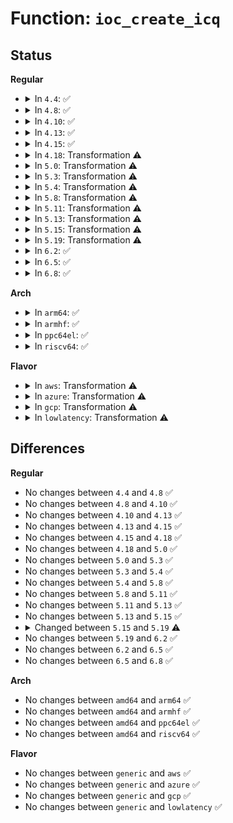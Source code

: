 # Function: <code>ioc_create_icq</code>

## Status
<b>Regular</b>
<ul>
<li>
<details>
<summary>In <code>4.4</code>: ✅</summary>

```c
struct io_cq *ioc_create_icq(struct io_context *ioc, struct request_queue *q, gfp_t gfp_mask);
```

**Collision:** Unique Global

**Inline:** No

**Transformation:** False

**Instances:**

```
In block/blk-ioc.c (ffffffff813bf210)
Location: block/blk-ioc.c:357
Inline: False
Direct callers:
  - block/blk-core.c:get_request
```
**Symbols:**

```
ffffffff813bf210-ffffffff813bf38d: ioc_create_icq (STB_GLOBAL)
```
</details>
</li>
<li>
<details>
<summary>In <code>4.8</code>: ✅</summary>

```c
struct io_cq *ioc_create_icq(struct io_context *ioc, struct request_queue *q, gfp_t gfp_mask);
```

**Collision:** Unique Global

**Inline:** No

**Transformation:** False

**Instances:**

```
In block/blk-ioc.c (ffffffff81403160)
Location: block/blk-ioc.c:357
Inline: False
Direct callers:
  - block/blk-core.c:get_request
```
**Symbols:**

```
ffffffff81403160-ffffffff814032e3: ioc_create_icq (STB_GLOBAL)
```
</details>
</li>
<li>
<details>
<summary>In <code>4.10</code>: ✅</summary>

```c
struct io_cq *ioc_create_icq(struct io_context *ioc, struct request_queue *q, gfp_t gfp_mask);
```

**Collision:** Unique Global

**Inline:** No

**Transformation:** False

**Instances:**

```
In block/blk-ioc.c (ffffffff8141ce90)
Location: block/blk-ioc.c:357
Inline: False
Direct callers:
  - block/blk-core.c:get_request
```
**Symbols:**

```
ffffffff8141ce90-ffffffff8141d013: ioc_create_icq (STB_GLOBAL)
```
</details>
</li>
<li>
<details>
<summary>In <code>4.13</code>: ✅</summary>

```c
struct io_cq *ioc_create_icq(struct io_context *ioc, struct request_queue *q, gfp_t gfp_mask);
```

**Collision:** Unique Global

**Inline:** No

**Transformation:** False

**Instances:**

```
In block/blk-ioc.c (ffffffff8142aef0)
Location: block/blk-ioc.c:388
Inline: False
Direct callers:
  - block/blk-core.c:get_request
  - block/blk-mq-sched.c:blk_mq_sched_assign_ioc
```
**Symbols:**

```
ffffffff8142aef0-ffffffff8142b08b: ioc_create_icq (STB_GLOBAL)
```
</details>
</li>
<li>
<details>
<summary>In <code>4.15</code>: ✅</summary>

```c
struct io_cq *ioc_create_icq(struct io_context *ioc, struct request_queue *q, gfp_t gfp_mask);
```

**Collision:** Unique Global

**Inline:** No

**Transformation:** False

**Instances:**

```
In block/blk-ioc.c (ffffffff814560e0)
Location: block/blk-ioc.c:389
Inline: False
Direct callers:
  - block/blk-core.c:get_request
  - block/blk-mq-sched.c:blk_mq_sched_assign_ioc
```
**Symbols:**

```
ffffffff814560e0-ffffffff8145627e: ioc_create_icq (STB_GLOBAL)
```
</details>
</li>
<li>
<details>
<summary>In <code>4.18</code>: Transformation ⚠️</summary>

```c
struct io_cq *ioc_create_icq(struct io_context *ioc, struct request_queue *q, gfp_t gfp_mask);
```

**Collision:** Unique Global

**Inline:** No

**Transformation:** True

**Instances:**

```
In block/blk-ioc.c (0)
Location: block/blk-ioc.c:389
Inline: False
Direct callers:
  - block/blk-core.c:get_request
  - block/blk-mq-sched.c:blk_mq_sched_assign_ioc
```
**Symbols:**

```
ffffffff814896b6-ffffffff814896c7: ioc_create_icq.cold.14 (STB_LOCAL)
ffffffff81489520-ffffffff814896b6: ioc_create_icq (STB_GLOBAL)
```
</details>
</li>
<li>
<details>
<summary>In <code>5.0</code>: Transformation ⚠️</summary>

```c
struct io_cq *ioc_create_icq(struct io_context *ioc, struct request_queue *q, gfp_t gfp_mask);
```

**Collision:** Unique Global

**Inline:** No

**Transformation:** True

**Instances:**

```
In block/blk-ioc.c (0)
Location: block/blk-ioc.c:365
Inline: False
Direct callers:
  - block/blk-mq-sched.c:blk_mq_sched_assign_ioc
```
**Symbols:**

```
ffffffff814a34f1-ffffffff814a3502: ioc_create_icq.cold.13 (STB_LOCAL)
ffffffff814a3370-ffffffff814a34f1: ioc_create_icq (STB_GLOBAL)
```
</details>
</li>
<li>
<details>
<summary>In <code>5.3</code>: Transformation ⚠️</summary>

```c
struct io_cq *ioc_create_icq(struct io_context *ioc, struct request_queue *q, gfp_t gfp_mask);
```

**Collision:** Unique Global

**Inline:** No

**Transformation:** True

**Instances:**

```
In block/blk-ioc.c (0)
Location: block/blk-ioc.c:365
Inline: False
Direct callers:
  - block/blk-mq-sched.c:blk_mq_sched_assign_ioc
```
**Symbols:**

```
ffffffff814d15ca-ffffffff814d15db: ioc_create_icq.cold (STB_LOCAL)
ffffffff814d1440-ffffffff814d15ca: ioc_create_icq (STB_GLOBAL)
```
</details>
</li>
<li>
<details>
<summary>In <code>5.4</code>: Transformation ⚠️</summary>

```c
struct io_cq *ioc_create_icq(struct io_context *ioc, struct request_queue *q, gfp_t gfp_mask);
```

**Collision:** Unique Global

**Inline:** No

**Transformation:** True

**Instances:**

```
In block/blk-ioc.c (0)
Location: block/blk-ioc.c:365
Inline: False
Direct callers:
  - block/blk-mq-sched.c:blk_mq_sched_assign_ioc
```
**Symbols:**

```
ffffffff814ea974-ffffffff814ea985: ioc_create_icq.cold (STB_LOCAL)
ffffffff814ea7f0-ffffffff814ea974: ioc_create_icq (STB_GLOBAL)
```
</details>
</li>
<li>
<details>
<summary>In <code>5.8</code>: Transformation ⚠️</summary>

```c
struct io_cq *ioc_create_icq(struct io_context *ioc, struct request_queue *q, gfp_t gfp_mask);
```

**Collision:** Unique Global

**Inline:** No

**Transformation:** True

**Instances:**

```
In block/blk-ioc.c (0)
Location: block/blk-ioc.c:372
Inline: False
Direct callers:
  - block/blk-mq-sched.c:blk_mq_sched_assign_ioc
```
**Symbols:**

```
ffffffff81549914-ffffffff81549925: ioc_create_icq.cold (STB_LOCAL)
ffffffff81549790-ffffffff81549914: ioc_create_icq (STB_GLOBAL)
```
</details>
</li>
<li>
<details>
<summary>In <code>5.11</code>: Transformation ⚠️</summary>

```c
struct io_cq *ioc_create_icq(struct io_context *ioc, struct request_queue *q, gfp_t gfp_mask);
```

**Collision:** Unique Global

**Inline:** No

**Transformation:** True

**Instances:**

```
In block/blk-ioc.c (0)
Location: block/blk-ioc.c:372
Inline: False
Direct callers:
  - block/blk-mq-sched.c:blk_mq_sched_assign_ioc
```
**Symbols:**

```
ffffffff81bf2777-ffffffff81bf2788: ioc_create_icq.cold (STB_LOCAL)
ffffffff815655c0-ffffffff81565744: ioc_create_icq (STB_GLOBAL)
```
</details>
</li>
<li>
<details>
<summary>In <code>5.13</code>: Transformation ⚠️</summary>

```c
struct io_cq *ioc_create_icq(struct io_context *ioc, struct request_queue *q, gfp_t gfp_mask);
```

**Collision:** Unique Global

**Inline:** No

**Transformation:** True

**Instances:**

```
In block/blk-ioc.c (0)
Location: block/blk-ioc.c:372
Inline: False
Direct callers:
  - block/blk-mq-sched.c:blk_mq_sched_assign_ioc
```
**Symbols:**

```
ffffffff81be473e-ffffffff81be474f: ioc_create_icq.cold (STB_LOCAL)
ffffffff8156dc30-ffffffff8156ddb4: ioc_create_icq (STB_GLOBAL)
```
</details>
</li>
<li>
<details>
<summary>In <code>5.15</code>: Transformation ⚠️</summary>

```c
struct io_cq *ioc_create_icq(struct io_context *ioc, struct request_queue *q, gfp_t gfp_mask);
```

**Collision:** Unique Global

**Inline:** No

**Transformation:** True

**Instances:**

```
In block/blk-ioc.c (0)
Location: block/blk-ioc.c:372
Inline: False
Direct callers:
  - block/blk-mq-sched.c:blk_mq_sched_assign_ioc
```
**Symbols:**

```
ffffffff81cd81f9-ffffffff81cd820a: ioc_create_icq.cold (STB_LOCAL)
ffffffff815d2220-ffffffff815d23a4: ioc_create_icq (STB_GLOBAL)
```
</details>
</li>
<li>
<details>
<summary>In <code>5.19</code>: Transformation ⚠️</summary>

```c
struct io_cq *ioc_create_icq(struct request_queue *q);
```

**Collision:** Unique Static

**Inline:** No

**Transformation:** True

**Instances:**

```
In block/blk-ioc.c (0)
Location: block/blk-ioc.c:367
Inline: False
Direct callers:
  - block/blk-ioc.c:ioc_find_get_icq
```
**Symbols:**

```
ffffffff8167d930-ffffffff8167dac7: ioc_create_icq (STB_LOCAL)
ffffffff81e8b5bf-ffffffff81e8b5d0: ioc_create_icq.cold (STB_LOCAL)
```
</details>
</li>
<li>
<details>
<summary>In <code>6.2</code>: ✅</summary>

```c
struct io_cq *ioc_create_icq(struct request_queue *q);
```

**Collision:** Unique Static

**Inline:** No

**Transformation:** False

**Instances:**

```
In block/blk-ioc.c (ffffffff8173a540)
Location: block/blk-ioc.c:367
Inline: False
Direct callers:
  - block/blk-ioc.c:ioc_find_get_icq
```
**Symbols:**

```
ffffffff8173a540-ffffffff8173a6e0: ioc_create_icq (STB_LOCAL)
```
</details>
</li>
<li>
<details>
<summary>In <code>6.5</code>: ✅</summary>

```c
struct io_cq *ioc_create_icq(struct request_queue *q);
```

**Collision:** Unique Static

**Inline:** No

**Transformation:** False

**Instances:**

```
In block/blk-ioc.c (ffffffff81776c40)
Location: block/blk-ioc.c:363
Inline: False
Direct callers:
  - block/blk-ioc.c:ioc_find_get_icq
```
**Symbols:**

```
ffffffff81776c40-ffffffff81776ddb: ioc_create_icq (STB_LOCAL)
```
</details>
</li>
<li>
<details>
<summary>In <code>6.8</code>: ✅</summary>

```c
struct io_cq *ioc_create_icq(struct request_queue *q);
```

**Collision:** Unique Static

**Inline:** No

**Transformation:** False

**Instances:**

```
In block/blk-ioc.c (ffffffff817b8e70)
Location: block/blk-ioc.c:363
Inline: False
Direct callers:
  - block/blk-ioc.c:ioc_find_get_icq
```
**Symbols:**

```
ffffffff817b8e70-ffffffff817b9008: ioc_create_icq (STB_LOCAL)
```
</details>
</li>
</ul>
<b>Arch</b>
<ul>
<li>
<details>
<summary>In <code>arm64</code>: ✅</summary>

```c
struct io_cq *ioc_create_icq(struct io_context *ioc, struct request_queue *q, gfp_t gfp_mask);
```

**Collision:** Unique Global

**Inline:** No

**Transformation:** False

**Instances:**

```
In block/blk-ioc.c (ffff8000105e8f38)
Location: block/blk-ioc.c:365
Inline: False
Direct callers:
  - block/blk-mq-sched.c:blk_mq_sched_assign_ioc
```
**Symbols:**

```
ffff8000105e8f38-ffff8000105e9134: ioc_create_icq (STB_GLOBAL)
```
</details>
</li>
<li>
<details>
<summary>In <code>armhf</code>: ✅</summary>

```c
struct io_cq *ioc_create_icq(struct io_context *ioc, struct request_queue *q, gfp_t gfp_mask);
```

**Collision:** Unique Global

**Inline:** No

**Transformation:** False

**Instances:**

```
In block/blk-ioc.c (c0795628)
Location: block/blk-ioc.c:365
Inline: False
Direct callers:
  - block/blk-mq-sched.c:blk_mq_sched_assign_ioc
```
**Symbols:**

```
c0795628-c079578c: ioc_create_icq (STB_GLOBAL)
```
</details>
</li>
<li>
<details>
<summary>In <code>ppc64el</code>: ✅</summary>

```c
struct io_cq *ioc_create_icq(struct io_context *ioc, struct request_queue *q, gfp_t gfp_mask);
```

**Collision:** Unique Global

**Inline:** No

**Transformation:** False

**Instances:**

```
In block/blk-ioc.c (c00000000077dba0)
Location: block/blk-ioc.c:365
Inline: False
Direct callers:
  - block/blk-mq-sched.c:blk_mq_sched_assign_ioc
```
**Symbols:**

```
c00000000077dba0-c00000000077ddfc: ioc_create_icq (STB_GLOBAL)
```
</details>
</li>
<li>
<details>
<summary>In <code>riscv64</code>: ✅</summary>

```c
struct io_cq *ioc_create_icq(struct io_context *ioc, struct request_queue *q, gfp_t gfp_mask);
```

**Collision:** Unique Global

**Inline:** No

**Transformation:** False

**Instances:**

```
In block/blk-ioc.c (ffffffe000429846)
Location: block/blk-ioc.c:365
Inline: False
Direct callers:
  - block/blk-mq-sched.c:blk_mq_sched_assign_ioc
```
**Symbols:**

```
ffffffe000429846-ffffffe0004299de: ioc_create_icq (STB_GLOBAL)
```
</details>
</li>
</ul>
<b>Flavor</b>
<ul>
<li>
<details>
<summary>In <code>aws</code>: Transformation ⚠️</summary>

```c
struct io_cq *ioc_create_icq(struct io_context *ioc, struct request_queue *q, gfp_t gfp_mask);
```

**Collision:** Unique Global

**Inline:** No

**Transformation:** True

**Instances:**

```
In block/blk-ioc.c (0)
Location: block/blk-ioc.c:365
Inline: False
Direct callers:
  - block/blk-mq-sched.c:blk_mq_sched_assign_ioc
```
**Symbols:**

```
ffffffff814e2f54-ffffffff814e2f65: ioc_create_icq.cold (STB_LOCAL)
ffffffff814e2dd0-ffffffff814e2f54: ioc_create_icq (STB_GLOBAL)
```
</details>
</li>
<li>
<details>
<summary>In <code>azure</code>: Transformation ⚠️</summary>

```c
struct io_cq *ioc_create_icq(struct io_context *ioc, struct request_queue *q, gfp_t gfp_mask);
```

**Collision:** Unique Global

**Inline:** No

**Transformation:** True

**Instances:**

```
In block/blk-ioc.c (0)
Location: block/blk-ioc.c:365
Inline: False
Direct callers:
  - block/blk-mq-sched.c:blk_mq_sched_assign_ioc
```
**Symbols:**

```
ffffffff814d38de-ffffffff814d38ef: ioc_create_icq.cold (STB_LOCAL)
ffffffff814d3760-ffffffff814d38de: ioc_create_icq (STB_GLOBAL)
```
</details>
</li>
<li>
<details>
<summary>In <code>gcp</code>: Transformation ⚠️</summary>

```c
struct io_cq *ioc_create_icq(struct io_context *ioc, struct request_queue *q, gfp_t gfp_mask);
```

**Collision:** Unique Global

**Inline:** No

**Transformation:** True

**Instances:**

```
In block/blk-ioc.c (0)
Location: block/blk-ioc.c:365
Inline: False
Direct callers:
  - block/blk-mq-sched.c:blk_mq_sched_assign_ioc
```
**Symbols:**

```
ffffffff814defe4-ffffffff814deff5: ioc_create_icq.cold (STB_LOCAL)
ffffffff814dee60-ffffffff814defe4: ioc_create_icq (STB_GLOBAL)
```
</details>
</li>
<li>
<details>
<summary>In <code>lowlatency</code>: Transformation ⚠️</summary>

```c
struct io_cq *ioc_create_icq(struct io_context *ioc, struct request_queue *q, gfp_t gfp_mask);
```

**Collision:** Unique Global

**Inline:** No

**Transformation:** True

**Instances:**

```
In block/blk-ioc.c (0)
Location: block/blk-ioc.c:365
Inline: False
Direct callers:
  - block/blk-mq-sched.c:blk_mq_sched_assign_ioc
```
**Symbols:**

```
ffffffff814f7e4b-ffffffff814f7e64: ioc_create_icq.cold (STB_LOCAL)
ffffffff814f7cb0-ffffffff814f7e4b: ioc_create_icq (STB_GLOBAL)
```
</details>
</li>
</ul>

## Differences
<b>Regular</b>
<ul>
<li>
No changes between <code>4.4</code> and <code>4.8</code> ✅
</li>
<li>
No changes between <code>4.8</code> and <code>4.10</code> ✅
</li>
<li>
No changes between <code>4.10</code> and <code>4.13</code> ✅
</li>
<li>
No changes between <code>4.13</code> and <code>4.15</code> ✅
</li>
<li>
No changes between <code>4.15</code> and <code>4.18</code> ✅
</li>
<li>
No changes between <code>4.18</code> and <code>5.0</code> ✅
</li>
<li>
No changes between <code>5.0</code> and <code>5.3</code> ✅
</li>
<li>
No changes between <code>5.3</code> and <code>5.4</code> ✅
</li>
<li>
No changes between <code>5.4</code> and <code>5.8</code> ✅
</li>
<li>
No changes between <code>5.8</code> and <code>5.11</code> ✅
</li>
<li>
No changes between <code>5.11</code> and <code>5.13</code> ✅
</li>
<li>
No changes between <code>5.13</code> and <code>5.15</code> ✅
</li>
<li>
<details>
<summary>Changed between <code>5.15</code> and <code>5.19</code> ⚠️</summary>
<ul>
<li>
<b>Param removed. </b>
<code>struct io_context *ioc</code>
</li>
<li>
<b>Param removed. </b>
<code>gfp_t gfp_mask</code>
</li>
<li>
<b>Param reordered. </b>
<code>ioc, q, gfp_mask</code> ➡️ <code>q</code>
</li>
</ul>
</details>
</li>
<li>
No changes between <code>5.19</code> and <code>6.2</code> ✅
</li>
<li>
No changes between <code>6.2</code> and <code>6.5</code> ✅
</li>
<li>
No changes between <code>6.5</code> and <code>6.8</code> ✅
</li>
</ul>
<b>Arch</b>
<ul>
<li>
No changes between <code>amd64</code> and <code>arm64</code> ✅
</li>
<li>
No changes between <code>amd64</code> and <code>armhf</code> ✅
</li>
<li>
No changes between <code>amd64</code> and <code>ppc64el</code> ✅
</li>
<li>
No changes between <code>amd64</code> and <code>riscv64</code> ✅
</li>
</ul>
<b>Flavor</b>
<ul>
<li>
No changes between <code>generic</code> and <code>aws</code> ✅
</li>
<li>
No changes between <code>generic</code> and <code>azure</code> ✅
</li>
<li>
No changes between <code>generic</code> and <code>gcp</code> ✅
</li>
<li>
No changes between <code>generic</code> and <code>lowlatency</code> ✅
</li>
</ul>
